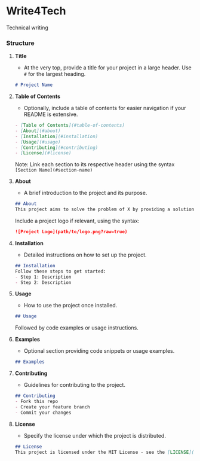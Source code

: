 # Write4Tech
Technical writing

### Structure

1. **Title**
   - At the very top, provide a title for your project in a large header. Use `#` for the largest heading.
   ```markdown
   # Project Name
   ```

2. **Table of Contents**
   - Optionally, include a table of contents for easier navigation if your README is extensive.
   ```markdown
   - [Table of Contents](#table-of-contents)
   - [About](#about)
   - [Installation](#installation)
   - [Usage](#usage)
   - [Contributing](#contributing)
   - [License](#license)
   ```

   Note: Link each section to its respective header using the syntax `[Section Name](#section-name)`

3. **About**
   - A brief introduction to the project and its purpose.
   ```markdown
   ## About
   This project aims to solve the problem of X by providing a solution Y.
   ```

   Include a project logo if relevant, using the syntax:
   ```markdown
   ![Project Logo](path/to/logo.png?raw=true)
   ```

4. **Installation**
   - Detailed instructions on how to set up the project.
   ```markdown
   ## Installation
   Follow these steps to get started:
   - Step 1: Description
   - Step 2: Description
   ```

5. **Usage**
   - How to use the project once installed.
   ```markdown
   ## Usage
   ```
   Followed by code examples or usage instructions.

6. **Examples**
   - Optional section providing code snippets or usage examples.
   ```markdown
   ## Examples
   ```

7. **Contributing**
   - Guidelines for contributing to the project.
   ```markdown
   ## Contributing
   - Fork this repo
   - Create your feature branch
   - Commit your changes
   ```

8. **License**
   - Specify the license under which the project is distributed.
   ```markdown
   ## License
   This project is licensed under the MIT License - see the [LICENSE](LICENSE) file for details.
   ```
